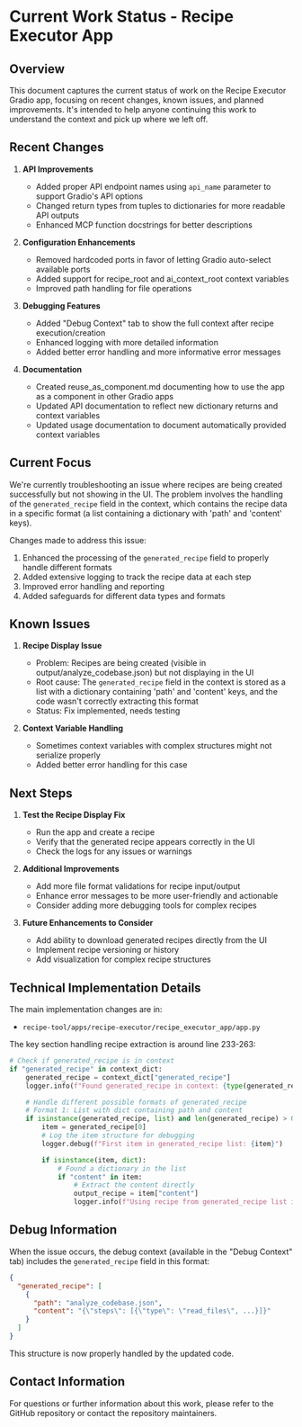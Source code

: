 # Current Work Status - Recipe Executor App

## Overview

This document captures the current status of work on the Recipe Executor Gradio app, focusing on recent changes, known issues, and planned improvements. It's intended to help anyone continuing this work to understand the context and pick up where we left off.

## Recent Changes

1. **API Improvements**

   - Added proper API endpoint names using `api_name` parameter to support Gradio's API options
   - Changed return types from tuples to dictionaries for more readable API outputs
   - Enhanced MCP function docstrings for better descriptions

2. **Configuration Enhancements**

   - Removed hardcoded ports in favor of letting Gradio auto-select available ports
   - Added support for recipe_root and ai_context_root context variables
   - Improved path handling for file operations

3. **Debugging Features**

   - Added "Debug Context" tab to show the full context after recipe execution/creation
   - Enhanced logging with more detailed information
   - Added better error handling and more informative error messages

4. **Documentation**
   - Created reuse_as_component.md documenting how to use the app as a component in other Gradio apps
   - Updated API documentation to reflect new dictionary returns and context variables
   - Updated usage documentation to document automatically provided context variables

## Current Focus

We're currently troubleshooting an issue where recipes are being created successfully but not showing in the UI. The problem involves the handling of the `generated_recipe` field in the context, which contains the recipe data in a specific format (a list containing a dictionary with 'path' and 'content' keys).

Changes made to address this issue:

1. Enhanced the processing of the `generated_recipe` field to properly handle different formats
2. Added extensive logging to track the recipe data at each step
3. Improved error handling and reporting
4. Added safeguards for different data types and formats

## Known Issues

1. **Recipe Display Issue**

   - Problem: Recipes are being created (visible in output/analyze_codebase.json) but not displaying in the UI
   - Root cause: The `generated_recipe` field in the context is stored as a list with a dictionary containing 'path' and 'content' keys, and the code wasn't correctly extracting this format
   - Status: Fix implemented, needs testing

2. **Context Variable Handling**
   - Sometimes context variables with complex structures might not serialize properly
   - Added better error handling for this case

## Next Steps

1. **Test the Recipe Display Fix**

   - Run the app and create a recipe
   - Verify that the generated recipe appears correctly in the UI
   - Check the logs for any issues or warnings

2. **Additional Improvements**

   - Add more file format validations for recipe input/output
   - Enhance error messages to be more user-friendly and actionable
   - Consider adding more debugging tools for complex recipes

3. **Future Enhancements to Consider**
   - Add ability to download generated recipes directly from the UI
   - Implement recipe versioning or history
   - Add visualization for complex recipe structures

## Technical Implementation Details

The main implementation changes are in:

- `recipe-tool/apps/recipe-executor/recipe_executor_app/app.py`

The key section handling recipe extraction is around line 233-263:

```python
# Check if generated_recipe is in context
if "generated_recipe" in context_dict:
    generated_recipe = context_dict["generated_recipe"]
    logger.info(f"Found generated_recipe in context: {type(generated_recipe)}")

    # Handle different possible formats of generated_recipe
    # Format 1: List with dict containing path and content
    if isinstance(generated_recipe, list) and len(generated_recipe) > 0:
        item = generated_recipe[0]
        # Log the item structure for debugging
        logger.debug(f"First item in generated_recipe list: {item}")

        if isinstance(item, dict):
            # Found a dictionary in the list
            if "content" in item:
                # Extract the content directly
                output_recipe = item["content"]
                logger.info(f"Using recipe from generated_recipe list item with content key: {item.get('path', 'unknown')}")
```

## Debug Information

When the issue occurs, the debug context (available in the "Debug Context" tab) includes the `generated_recipe` field in this format:

```json
{
  "generated_recipe": [
    {
      "path": "analyze_codebase.json",
      "content": "{\"steps\": [{\"type\": \"read_files\", ...}]}"
    }
  ]
}
```

This structure is now properly handled by the updated code.

## Contact Information

For questions or further information about this work, please refer to the GitHub repository or contact the repository maintainers.
